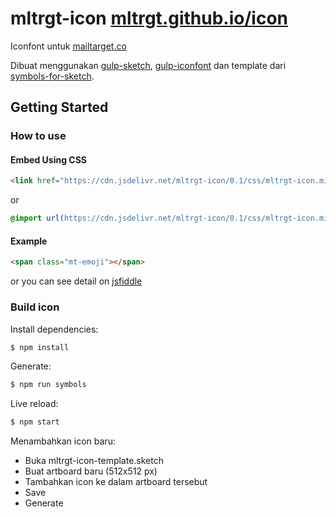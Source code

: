 # mltrgt-icon [mltrgt.github.io/icon](https://mltrgt.github.io/icon/)

Iconfont untuk [mailtarget.co](http://mailtarget.co)

Dibuat menggunakan [gulp-sketch](https://github.com/cognitom/gulp-sketch), [gulp-iconfont](https://github.com/nfroidure/gulp-iconfont) dan template dari [symbols-for-sketch](https://github.com/cognitom/symbols-for-sketch).


## Getting Started

### How to use

#### Embed Using CSS
``` html
<link href="https://cdn.jsdelivr.net/mltrgt-icon/0.1/css/mltrgt-icon.min.css" rel="stylesheet">
```
or
``` css
@import url(https://cdn.jsdelivr.net/mltrgt-icon/0.1/css/mltrgt-icon.min.css);
```


#### Example
``` html
<span class="mt-emoji"></span>
```

or you can see detail on [jsfiddle](https://jsfiddle.net/rezafaizarahman/edhybyge/)

### Build icon
Install dependencies:
``` bash
$ npm install
```

Generate:
``` bash
$ npm run symbols
```

Live reload:
``` bash
$ npm start
```

Menambahkan icon baru:
- Buka mltrgt-icon-template.sketch
- Buat artboard baru (512x512 px)
- Tambahkan icon ke dalam artboard tersebut
- Save
- Generate
